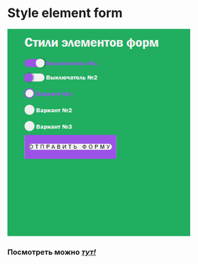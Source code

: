 # Style element form

![](./images/readme-banner.png)

### Посмотреть можно [*тут!*](https://artem-kukin.github.io/style-element-form/)
